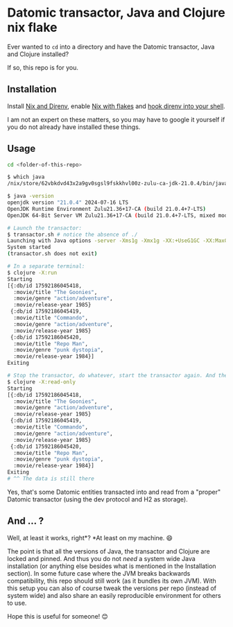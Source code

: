 # Datomic transactor, Java and Clojure nix flake

Ever wanted to `cd` into a directory and have the Datomic transactor, Java and Clojure installed?

If so, this repo is for you.

## Installation

Install [Nix and Direnv](https://determinate.systems/posts/nix-direnv/),
enable [Nix with flakes](https://nixos.wiki/wiki/Flakes#Enable_flakes_permanently_in_NixOS)
and [hook direnv into your shell](https://direnv.net/docs/hook.html).

I am not an expert on these matters, so you may have to google it yourself if you do not already
have installed these things. [](https://mitchellh.com/writing/nix-with-dockerfiles)

## Usage

```bash
cd <folder-of-this-repo>

$ which java
/nix/store/62vbkdvd43x2a9gv0sgsl9fskkhvl00z-zulu-ca-jdk-21.0.4/bin/java

$ java -version
openjdk version "21.0.4" 2024-07-16 LTS
OpenJDK Runtime Environment Zulu21.36+17-CA (build 21.0.4+7-LTS)
OpenJDK 64-Bit Server VM Zulu21.36+17-CA (build 21.0.4+7-LTS, mixed mode, sharing)

# Launch the transactor:
$ transactor.sh # notice the absence of ./
Launching with Java options -server -Xms1g -Xmx1g -XX:+UseG1GC -XX:MaxGCPauseMillis=50
System started
(transactor.sh does not exit)

# In a separate terminal:
$ clojure -X:run
Starting
[{:db/id 17592186045418,
  :movie/title "The Goonies",
  :movie/genre "action/adventure",
  :movie/release-year 1985}
 {:db/id 17592186045419,
  :movie/title "Commando",
  :movie/genre "action/adventure",
  :movie/release-year 1985}
 {:db/id 17592186045420,
  :movie/title "Repo Man",
  :movie/genre "punk dystopia",
  :movie/release-year 1984}]
Exiting

# Stop the transactor, do whatever, start the transactor again. And then:
$ clojure -X:read-only
Starting
[{:db/id 17592186045418,
  :movie/title "The Goonies",
  :movie/genre "action/adventure",
  :movie/release-year 1985}
 {:db/id 17592186045419,
  :movie/title "Commando",
  :movie/genre "action/adventure",
  :movie/release-year 1985}
 {:db/id 17592186045420,
  :movie/title "Repo Man",
  :movie/genre "punk dystopia",
  :movie/release-year 1984}]
Exiting
# ^^ The data is still there
```

Yes, that's some Datomic entities transacted into and read from a "proper" Datomic transactor (using the dev protocol and H2 as storage).

## And ... ?

Well, at least it works, right*? *At least on my machine. 😄

The point is that all the versions of Java, the transactor and Clojure
are locked and pinned. And thus you do not *need* a system wide Java installation (or anything else besides
what is mentioned in the Installation section). In some future case where the JVM breaks backwards compatibility,
this repo should still work (as it bundles its own JVM). With this setup you can also of course tweak
the versions per repo (instead of system wide) and also share an easily reproducible environment for others
to use.

Hope this is useful for someone! 😊